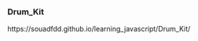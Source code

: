 <h3>Drum_Kit</h3>

<p><a hraf="https://souadfdd.github.io/learning_javascript/Drum_Kit/">https://souadfdd.github.io/learning_javascript/Drum_Kit/</a>

